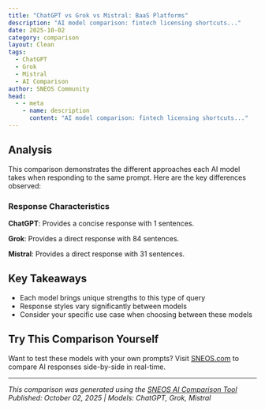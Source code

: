 ```yaml
---
title: "ChatGPT vs Grok vs Mistral: BaaS Platforms"
description: "AI model comparison: fintech licensing shortcuts..."
date: 2025-10-02
category: comparison
layout: Clean
tags:
  - ChatGPT
  - Grok
  - Mistral
  - AI Comparison
author: SNEOS Community
head:
  - - meta
    - name: description
      content: "AI model comparison: fintech licensing shortcuts..."
---
```


<ChatComparison
  title="ChatGPT vs Grok vs Mistral: BaaS Platforms"
  prompt="fintech licensing shortcuts"
  :responses='{
    "ChatGPT": "Error calling OpenAI API.",
    "Grok": "Navigating the licensing process in the fintech (financial technology) industry can be complex, time-consuming, and costly, as it often involves complying with strict regulatory frameworks in multiple jurisdictions. However, there are strategic approaches and \u0022shortcuts\u0022 (in the sense of efficiency, not bypassing regulations) that fintech companies can leverage to streamline the process. Below are some key strategies and shortcuts for fintech licensing, along with important considerations:\n\n---\n\n### 1. Partner with Licensed Entities (White Labeling or BaaS)\n   - **What it is**: Instead of obtaining your own financial services license, you can partner with an already licensed entity, such as a bank or financial institution, through Banking-as-a-Service (BaaS) or white-labeling arrangements. This allows your fintech to offer financial products under the partner\u2019s license.\n   - **Advantages**:\n     - Avoids the lengthy and costly process of obtaining a full license.\n     - Faster time to market for your product or service.\n     - Access to the partner\u2019s infrastructure, compliance resources, and expertise.\n   - **Examples**: Many neobanks and payment apps partner with banks to offer services like deposit accounts, debit cards, or payment processing without holding their own banking license (e.g., Chime partners with Bancorp Bank in the US).\n   - **Considerations**:\n     - You have less control over the product and customer experience.\n     - Dependency on the partner\u2019s compliance and reputation.\n     - Revenue-sharing or fee structures can reduce profitability.\n\n---\n\n### 2. Start with a Less Regulated Jurisdiction\n   - **What it is**: Apply for licenses in jurisdictions with fintech-friendly regulatory environments or sandbox programs that allow testing of innovative products without full licensing requirements initially.\n   - **Advantages**:\n     - Faster approval processes and lower costs in certain jurisdictions.\n     - Regulatory sandboxes (e.g., UK FCA Sandbox, Singapore MAS FinTech Regulatory Sandbox) allow you to test products in a controlled environment with relaxed rules.\n     - Use success in one jurisdiction as a stepping stone to build credibility for licenses in more stringent markets.\n   - **Examples**:\n     - Lithuania and Estonia in the EU are known for quicker and less expensive licensing processes for electronic money institutions (EMIs) and payment institutions.\n     - The Dubai International Financial Centre (DIFC) offers innovation testing licenses for fintech startups.\n   - **Considerations**:\n     - Licensing in smaller or less regulated jurisdictions might limit your market access or credibility in larger markets.\n     - You may still need additional licenses to operate in key markets like the US or EU.\n\n---\n\n### 3. Leverage Passporting in the EU\n   - **What it is**: If you obtain a financial license in one European Union (EU) or European Economic Area (EEA) country, you can \u0022passport\u0022 that license to operate in other EU/EEA countries without needing separate approvals in each.\n   - **Advantages**:\n     - Reduces the need for multiple licensing applications across the EU.\n     - Saves time and reduces compliance costs.\n   - **Examples**: Many fintechs obtain an EMI or Payment Institution license in a country like Lithuania, then passport it to operate across the EU.\n   - **Considerations**:\n     - Brexit has affected passporting for UK-based fintechs; they now need separate EU licenses.\n     - Passporting still requires notifying and complying with local rules in each country.\n\n---\n\n### 4. Use Regulatory Sandboxes for Proof of Concept\n   - **What it is**: Regulatory sandboxes are programs offered by financial authorities that allow fintechs to test innovative products in a live environment with relaxed or temporary exemptions from certain regulations.\n   - **Advantages**:\n     - Test your product with real customers without full licensing.\n     - Gain feedback from regulators to refine your compliance approach.\n     - Build credibility with regulators before applying for a full license.\n   - **Examples**:\n     - UK Financial Conduct Authority (FCA) Sandbox.\n     - Monetary Authority of Singapore (MAS) Sandbox.\n     - Australian Securities and Investments Commission (ASIC) Fintech Licensing Exemption.\n   - **Considerations**:\n     - Sandboxes are temporary and often have strict eligibility criteria.\n     - You\u2019ll still need a full license to scale after the testing phase.\n\n---\n\n### 5. Opt for Limited or Tiered Licenses\n   - **What it is**: Some jurisdictions offer limited or tiered licenses for fintechs based on the scope of services or transaction volumes, which are quicker and cheaper to obtain than full licenses.\n   - **Advantages**:\n     - Lower regulatory burden and faster approval for startups or smaller fintechs.\n     - Allows you to operate while scaling up to a full license.\n   - **Examples**:\n     - In the US, some states offer limited money transmitter licenses for smaller transaction volumes.\n     - In the EU, small payment institution licenses have lower capital requirements than full licenses.\n   - **Considerations**:\n     - Limited licenses often come with restrictions on scale or scope of services.\n     - You may need to upgrade to a full license as your business grows.\n\n---\n\n### 6. Outsource Compliance and Licensing to Experts\n   - **What it is**: Hire specialized legal and compliance consultants or firms that have experience navigating fintech regulations and licensing processes.\n   - **Advantages**:\n     - Avoid costly mistakes in the application process.\n     - Speed up approvals by submitting accurate and complete documentation.\n     - Gain insights into the fastest and most cost-effective licensing paths.\n   - **Examples**: Firms like FCA Advisory, Waystone, or local law firms with fintech expertise can assist.\n   - **Considerations**:\n     - Outsourcing adds to upfront costs but can save money in the long run by avoiding delays or rejections.\n\n---\n\n### 7. Acquire or Merge with a Licensed Entity\n   - **What it is**: Instead of applying for a new license, acquire or partner with an existing licensed entity that already holds the necessary approvals.\n   - **Advantages**:\n     - Immediate access to the market without waiting for licensing approval.\n     - Can be faster than starting from scratch.\n   - **Examples**: Many fintech startups acquire smaller licensed payment processors or EMIs to bypass lengthy licensing processes.\n   - **Considerations**:\n     - High costs of acquisition or merger.\n     - Due diligence is critical to ensure the acquired entity has a clean compliance record.\n\n---\n\n### 8. Focus on Non-Regulated Adjacent Services First\n   - **What it is**: Launch with services or products that don\u2019t require a financial license, then pivot to regulated services once you\u2019ve built traction or secured funding for licensing.\n   - **Advantages**:\n     - Build a user base and revenue stream while working on licensing in parallel.\n     - Test market fit before investing heavily in compliance.\n   - **Examples**: Offer financial education tools, budgeting apps, or non-regulated payment aggregation services before adding regulated payment processing or lending.\n   - **Considerations**:\n     - Be cautious not to unintentionally cross into regulated territory (e.g., offering financial advice without a license).\n\n---\n\n### Key Considerations for Fintech Licensing\n- **Jurisdiction-Specific Rules**: Licensing requirements vary widely by country and region (e.g., US state-by-state money transmitter licenses vs. EU-wide EMI licenses).\n- **Type of Service**: The license needed depends on your product (e.g., payments, lending, crypto, insurance, investment).\n- **Customer Protection**: Regulators prioritize customer safety, anti-money laundering (AML), and know-your-customer (KYC) compliance, so shortcuts must not compromise these.\n- **Scalability**: Shortcuts like partnering or starting small may not be sustainable as your business grows or enters new markets.\n\n---\n\n### Conclusion\nWhile there are no true \u0022shortcuts\u0022 to bypass fintech licensing regulations, the strategies above can help expedite the process or reduce initial costs. The best approach depends on your business model, target market, and resources. Always consult with legal and compliance experts to ensure you meet regulatory requirements while pursuing these efficiency strategies.",
    "Mistral": "Navigating the regulatory landscape for fintech licensing can be complex, but there are some strategies and shortcuts that can help streamline the process. Here are a few tips:\n\n1. **Regulatory Sandboxes**: Many countries offer regulatory sandboxes that allow fintech companies to test innovative products, services, or business models in a live environment without immediately being subject to all the normal regulatory requirements. Examples include the UK\u0027s Financial Conduct Authority (FCA) sandbox and Singapore\u0027s Monetary Authority of Singapore (MAS) sandbox.\n\n2. **Partnerships**: Partnering with established financial institutions or licensed fintech companies can help you leverage their existing licenses and regulatory compliance frameworks. This can significantly reduce the time and resources required to obtain your own licenses.\n\n3. **Outsourcing Compliance**: Consider outsourcing your compliance functions to specialized firms that have expertise in fintech regulations. They can help you navigate the licensing process more efficiently.\n\n4. **Use of RegTech**: Implementing regulatory technology (RegTech) solutions can automate and streamline compliance processes, making it easier to meet regulatory requirements and reduce the burden of licensing.\n\n5. **Leverage Existing Licenses**: If your fintech product or service falls under an existing regulatory framework, you may be able to leverage existing licenses rather than applying for new ones. For example, if you are offering payment services, you might be able to operate under an e-money license or a payment institution license.\n\n6. **Consult with Regulators**: Engage with regulatory bodies early in the process. Many regulators offer guidance and support for fintech companies, which can help you understand the requirements and streamline the licensing process.\n\n7. **Legal and Regulatory Advisors**: Hiring legal and regulatory advisors who specialize in fintech can provide valuable insights and help you navigate the complexities of licensing more effectively.\n\n8. **Standardized Compliance Frameworks**: Adopt standardized compliance frameworks and best practices that are recognized by regulators. This can help demonstrate your commitment to regulatory compliance and may expedite the licensing process.\n\n9. **International Expansion**: If you plan to expand internationally, consider countries with more favorable regulatory environments for fintech. Some jurisdictions have more streamlined licensing processes and supportive regulatory frameworks.\n\n10. **Stay Updated**: Keep abreast of regulatory changes and updates. Fintech regulations are evolving rapidly, and staying informed can help you take advantage of new opportunities and shortcuts as they arise.\n\nWhile these shortcuts can help, it\u0027s important to remember that regulatory compliance is crucial for the long-term success and sustainability of your fintech venture. Always ensure that you are meeting all necessary legal and regulatory requirements."
  }'
  published-date="08:23"
/>

## Analysis

This comparison demonstrates the different approaches each AI model takes when responding to the same prompt. Here are the key differences observed:

### Response Characteristics

**ChatGPT**: Provides a concise response with 1 sentences. 

**Grok**: Provides a direct response with 84 sentences. 

**Mistral**: Provides a direct response with 31 sentences. 

## Key Takeaways

- Each model brings unique strengths to this type of query
- Response styles vary significantly between models
- Consider your specific use case when choosing between these models

## Try This Comparison Yourself

Want to test these models with your own prompts? Visit [SNEOS.com](https://sneos.com) to compare AI responses side-by-side in real-time.

---

*This comparison was generated using the [SNEOS AI Comparison Tool](https://sneos.com)*
*Published: October 02, 2025 | Models: ChatGPT, Grok, Mistral*
